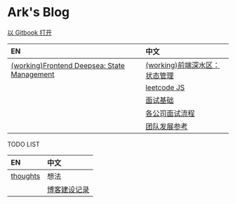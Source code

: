 # Ark's Blog

[以 Gitbook 打开](https://w10036w.gitbooks.io/blog/)

| EN | 中文 |
| :--- | :--- |
| [(working)Frontend Deepsea: State Management](/posts/subjects/fe-state-mgmt.md) | [(working)前端深水区：状态管理](/posts/subjects/fe-state-mgmt.zh.md) |
| | [leetcode JS](/posts/leetcode.md) |
| | [面试基础](posts/js-interview.zh.md) |
| | [各公司面试流程](posts/interview/companies/index.md)
| | [团队发展参考](posts/team-growth/index.md) |

TODO LIST

| EN | 中文 |
| :--- | :--- |
| [thoughts](./posts/thoughts.md) | 想法 |
| | [博客建设记录](/blog.md) |
